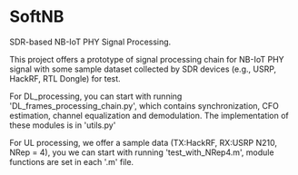 # SoftNB
SDR-based NB-IoT PHY Signal Processing.

This project offers a prototype of signal processing chain for NB-IoT PHY signal with some sample dataset collected by SDR devices (e.g., USRP, HackRF, RTL Dongle) for test. 

For DL_processing, you can start with running 'DL_frames_processing_chain.py', which contains synchronization, CFO estimation, channel equalization and demodulation. The implementation of these modules is in 'utils.py'

For UL processing, we offer a sample data (TX:HackRF, RX:USRP N210, NRep = 4), you we can start with running 'test_with_NRep4.m', module functions are set in each '.m' file.
